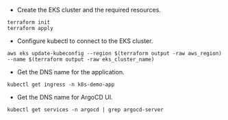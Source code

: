 * Create the EKS cluster and the required resources.
```shell
terraform init
terraform apply
```

* Configure kubectl to connect to the EKS cluster.
```shell
aws eks update-kubeconfig --region $(terraform output -raw aws_region) --name $(terraform output -raw eks_cluster_name)
```

* Get the DNS name for the application.
```shell
kubectl get ingress -n k8s-demo-app
```

* Get the DNS name for ArgoCD UI.
```shell
kubectl get services -n argocd | grep argocd-server
```

[//]: # (```shell)

[//]: # (kubectl apply -f apps/k8s_demo_app.yaml)

[//]: # ()
[//]: # (kubectl apply -f values/load-balancer.yaml)

[//]: # (```)
